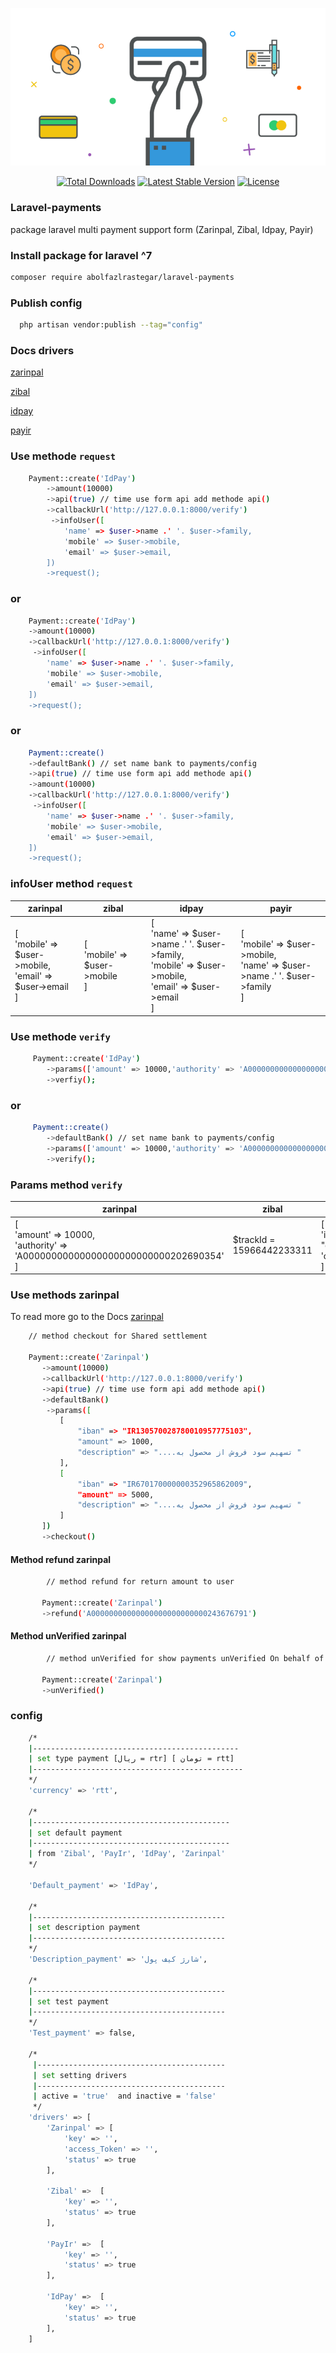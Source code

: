 ![alt text](https://github.com/abolfazlrastegar/laravel-payments/blob/main/laravel-payment.png?raw=true)

<p align="center">
<a href="https://packagist.org/packages/abolfazlrastegar/laravel-payments"><img src="https://img.shields.io/packagist/dt/abolfazlrastegar/laravel-payments" alt="Total Downloads"></a>
<a href="https://packagist.org/packages/abolfazlrastegar/laravel-payments"><img src="https://img.shields.io/packagist/v/abolfazlrastegar/laravel-payments" alt="Latest Stable Version"></a>
<a href="https://packagist.org/packages/abolfazlrastegar/laravel-payments"><img src="https://img.shields.io/github/license/abolfazlrastegar/laravel-payments" alt="License"></a>
</p>

### Laravel-payments
package laravel multi payment support form  (Zarinpal, Zibal, Idpay, Payir)

### Install package for laravel ^7
```bash
composer require abolfazlrastegar/laravel-payments
```
### Publish config
```bash
  php artisan vendor:publish --tag="config"
```
### Docs drivers

<a href="https://docs.zarinpal.com/paymentGateway/guide/#%D8%A7%D8%B1%D8%B3%D8%A7%D9%84-%D8%A7%D8%B7%D9%84%D8%A7%D8%B9%D8%A7%D8%AA">zarinpal</a>

<a href="https://docs.zibal.ir/IPG/API">zibal</a>

<a href="https://idpay.ir/web-service/v1.1/#8614460e98">idpay</a>

<a href="https://docs.pay.ir/gateway/">payir</a>


### Use methode `request`
```bash
    Payment::create('IdPay')
        ->amount(10000)
        ->api(true) // time use form api add methode api()
        ->callbackUrl('http://127.0.0.1:8000/verify')
         ->infoUser([
            'name' => $user->name .' '. $user->family,
            'mobile' => $user->mobile,
            'email' => $user->email,
        ])
        ->request();
```
### or
```bash
    Payment::create('IdPay')
    ->amount(10000)
    ->callbackUrl('http://127.0.0.1:8000/verify')
     ->infoUser([
        'name' => $user->name .' '. $user->family,
        'mobile' => $user->mobile,
        'email' => $user->email,
    ])
    ->request();
```
### or
```bash
    Payment::create()
    ->defaultBank() // set name bank to payments/config
    ->api(true) // time use form api add methode api()
    ->amount(10000)
    ->callbackUrl('http://127.0.0.1:8000/verify')
     ->infoUser([
        'name' => $user->name .' '. $user->family,
        'mobile' => $user->mobile,
        'email' => $user->email,
    ])
    ->request();
```

### infoUser method `request`
| zarinpal | zibal | idpay     | payir |                                
|---------|-------|-----------|------|
|[<br/>'mobile' => $user->mobile,<br/>'email' => $user->email<br/>]  | [<br/>'mobile' => $user->mobile<br/>]  | [<br/>'name' => $user->name .' '. $user->family,<br/>'mobile' => $user->mobile,<br/>'email' => $user->email<br/>] | [<br/>'mobile' => $user->mobile,<br/> 'name' => $user->name .' '. $user->family<br/>] |

### Use methode `verify`
```bash
     Payment::create('IdPay')
        ->params(['amount' => 10000,'authority' => 'A00000000000000000000000000202690354'])
        ->verfiy();
```
### or 
```bash
     Payment::create()
        ->defaultBank() // set name bank to payments/config
        ->params(['amount' => 10000,'authority' => 'A00000000000000000000000000202690354']) 
        ->verify();
```
### Params method `verify`
| zarinpal | zibal | idpay     | payir |                                
|----------|-------|-----------|-------|
 |   [<br/>'amount' => 10000,<br/> 'authority' => 'A00000000000000000000000000202690354'<br/>]| $trackId = 15966442233311 |[<br/>'id' => "d2e353189823079e1e4181772cff5292",<br/>'order_id' => '101'<br/>] |    $token = "توکن پرداخت"   |

### Use methods zarinpal 
To read more go to the Docs <a href="https://docs.zarinpal.com/paymentGateway/setshare.html">zarinpal</a>
```bash
    // method checkout for Shared settlement
    
    Payment::create('Zarinpal')
       ->amount(10000)
       ->callbackUrl('http://127.0.0.1:8000/verify')
       ->api(true) // time use form api add methode api()
       ->defaultBank()
        ->params([
           [
               "iban" => "IR130570028780010957775103",
               "amount" => 1000,
               "description" => "....تسهیم سود فروش از محصول به "
           ],
           [
               "iban" => "IR670170000000352965862009",
               "amount" => 5000,
               "description" => "....تسهیم سود فروش از محصول به "
           ]
       ])
       ->checkout()
```
#### Method refund zarinpal
```bash
        // method refund for return amount to user
        
       Payment::create('Zarinpal')
       ->refund('A00000000000000000000000000243676791')
```
#### Method unVerified zarinpal
```bash
        // method unVerified for show payments unVerified On behalf of the user
        
       Payment::create('Zarinpal')
       ->unVerified()
```
### config 
```bash
    /*
    |----------------------------------------------
    | set type payment [ریال = rtr] [ تومان = rtt]
    |-----------------------------------------------
    */
    'currency' => 'rtt',

    /*
    |--------------------------------------------
    | set default payment
    |--------------------------------------------
    | from 'Zibal', 'PayIr', 'IdPay', 'Zarinpal'
    */

    'Default_payment' => 'IdPay',

    /*
    |-------------------------------------------
    | set description payment
    |-------------------------------------------
    */
    'Description_payment' => 'شارژ کیف پول',

    /*
    |-------------------------------------------
    | set test payment 
    |-------------------------------------------
    */
    'Test_payment' => false,

    /*
     |------------------------------------------
     | set setting drivers
     |------------------------------------------
     | active = 'true'  and inactive = 'false'
     */
    'drivers' => [
        'Zarinpal' => [
            'key' => '',
            'access_Token' => '',
            'status' => true
        ],

        'Zibal' =>  [
            'key' => '',
            'status' => true
        ],

        'PayIr' =>  [
            'key' => '',
            'status' => true
        ],

        'IdPay' =>  [
            'key' => '',
            'status' => true
        ],
    ]
```
